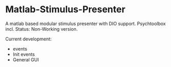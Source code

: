 # Matlab-Stimulus-Presenter
A matlab based modular stimulus presenter with DIO support. Psychtoolbox incl.
Status: Non-Working version.

Current development:
- events
- Init events
- General GUI
